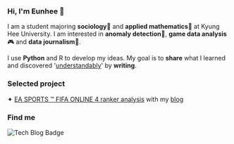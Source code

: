 ### Hi, I'm Eunhee 👋

I am a student majoring **sociology**📘 and **applied mathematics**📗 at Kyung Hee University. I am interested in **anomaly detection**🎯, **game data analysis**🎮 and **data journalism**📜. 

I use **Python** and R to develop my ideas. My goal is to **share** what I learned and discovered '<u>understandably</u>' by **writing**.


### Selected project

✦ [EA SPORTS ™ FIFA ONLINE 4 ranker analysis](https://github.com/euneestella/fifa-online-ranker-analysis) with my [blog](https://euneestella.github.io/project/fifa-online-api-use/)


### Find me
![Tech Blog Badge](http://img.shields.io/badge/-Tech%20blog-black?style=flat-square&logo=github&link=https://euneestella.github.io/)
